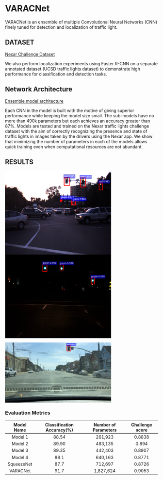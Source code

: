 # VARACNet
VARACNet is an ensemble of multiple Convolutional Neural Networks (CNN) finely tuned for detection and localization of traffic light. 

## DATASET
[Nexar Challenge Dataset](https://challenge.getnexar.com/challenge-1)

We also perform localization experiments using Faster R-CNN on a separate annotated dataset (UCSD traffic lights dataset) to demonstrate high performance for classification and detection tasks.

## Network Architecture
[Ensemble model architecture](https://raw.githubusercontent.com/Adityav2410/VARACNet/master/assets/images/model.png)

Each CNN in the model is built with the motive of giving superior performance while keeping the model size small. The sub-models have no more than 490k parameters but each achieves an accuracy greater than 87%. Models are tested and trained on the Nexar traffic lights challenge dataset with the aim of correctly recognizing the presence and state of traffic lights in images taken by the drivers using the Nexar app. We show that minimizing the number of parameters in each of the models allows quick training even when computational resources are not abundant.


## RESULTS

<img src="https://github.com/Adityav2410/VARACNet/blob/master/assets/images/dayTraffic1.png" width=350 height=275 align="middle" >                   <img src="https://github.com/Adityav2410/VARACNet/blob/master/assets/images/nightTraffic.png" width=350 height=275 align="middle" >



<img src="https://github.com/Adityav2410/VARACNet/blob/master/assets/images/dayTraffic2.png" width=350 align="middle" >





### Evaluation Metrics

|    Model Name | Classification Accuracy(%) | Number of Parameters |  Challenge score | 
|:-------------:|:--------------------------:|:--------------------:|:----------------:|
|   Model 1     |            88.54           |        261,923       |       0.8838     |
|   Model 2     |            89.90           |        483,135       |       0.894      |
|   Model 3     |            89.35           |        442,403       |       0.8907     |
|   Model 4     |            88.1            |        640,163       |       0.8771     |
|   SqueezeNet  |            87.7            |        712,697       |       0.8726     |
|   VARACNet    |            91.7            |        1,827,624     |       0.9053     |

